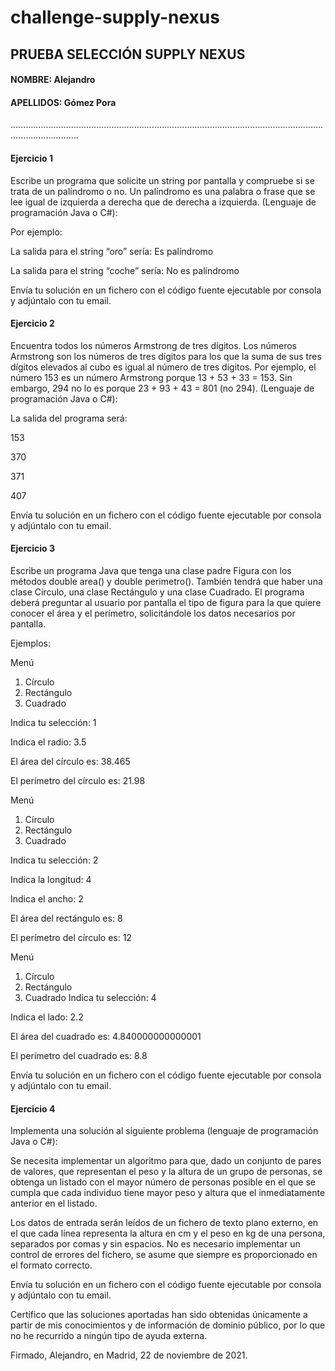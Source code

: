 # challenge-supply-nexus

## PRUEBA SELECCIÓN SUPPLY NEXUS

#### NOMBRE: Alejandro

#### APELLIDOS: Gómez Pora

.......................................................................................................................................................

#### Ejercicio 1

Escribe un programa que solicite un string por pantalla y compruebe si se trata de un
palíndromo o no. Un palíndromo es una palabra o frase que se lee igual de izquierda a
derecha que de derecha a izquierda. (Lenguaje de programación Java o C#):

Por ejemplo:

La salida para el string “oro” sería: Es palíndromo

La salida para el string “coche” sería: No es palíndromo

Envía tu solución en un fichero con el código fuente ejecutable por consola y adjúntalo
con tu email.

#### Ejercicio 2

Encuentra todos los números Armstrong de tres dígitos. Los números Armstrong son
los números de tres dígitos para los que la suma de sus tres dígitos elevados al cubo es
igual al número de tres dígitos. Por ejemplo, el número 153 es un número Armstrong
porque 13 + 53 + 33 = 153. Sin embargo, 294 no lo es porque 23 + 93 + 43 = 801 (no 294).
(Lenguaje de programación Java o C#):

La salida del programa será:

153

370

371

407

Envía tu solución en un fichero con el código fuente ejecutable por consola y adjúntalo
con tu email.

#### Ejercicio 3

Escribe un programa Java que tenga una clase padre Figura con los métodos double
area() y double perimetro(). También tendrá que haber una clase Círculo, una clase
Rectángulo y una clase Cuadrado. El programa deberá preguntar al usuario por
pantalla el tipo de figura para la que quiere conocer el área y el perímetro,
solicitándole los datos necesarios por pantalla.

Ejemplos:

Menú
1. Círculo
2. Rectángulo
3. Cuadrado

Indica tu selección: 1

Indica el radio: 3.5

El área del círculo es: 38.465

El perímetro del círculo es: 21.98

Menú
1. Círculo
2. Rectángulo
3. Cuadrado

Indica tu selección: 2

Indica la longitud: 4

Indica el ancho: 2

El área del rectángulo es: 8

El perímetro del círculo es: 12

Menú
1. Círculo
2. Rectángulo
3. Cuadrado
Indica tu selección: 4

Indica el lado: 2.2

El área del cuadrado es: 4.840000000000001

El perímetro del cuadrado es: 8.8

Envía tu solución en un fichero con el código fuente ejecutable por consola y adjúntalo
con tu email.

#### Ejercicio 4

Implementa una solución al siguiente problema (lenguaje de programación Java o C#):

Se necesita implementar un algoritmo para que, dado un conjunto de pares de valores,
que representan el peso y la altura de un grupo de personas, se obtenga un listado con
el mayor número de personas posible en el que se cumpla que cada individuo tiene
mayor peso y altura que el inmediatamente anterior en el listado.

Los datos de entrada serán leídos de un fichero de texto plano externo, en el que cada
línea representa la altura en cm y el peso en kg de una persona, separados por comas
y sin espacios. No es necesario implementar un control de errores del fichero, se
asume que siempre es proporcionado en el formato correcto.

Envía tu solución en un fichero con el código fuente ejecutable por consola y adjúntalo
con tu email.

Certifico que las soluciones aportadas han sido obtenidas únicamente a partir de mis
conocimientos y de información de dominio público, por lo que no he recurrido a
ningún tipo de ayuda externa.

Firmado, Alejandro, en Madrid, 22 de noviembre de 2021.